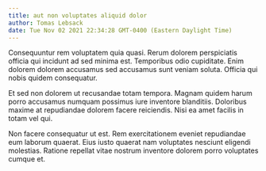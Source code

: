 ```yaml
---
title: aut non voluptates aliquid dolor
author: Tomas Lebsack
date: Tue Nov 02 2021 22:34:28 GMT-0400 (Eastern Daylight Time)
---
```

Consequuntur rem voluptatem quia quasi. Rerum dolorem perspiciatis officia qui incidunt ad sed minima est. Temporibus odio cupiditate. Enim dolorem dolorem accusamus sed accusamus sunt veniam soluta. Officia qui nobis quidem consequatur.

 Et sed non dolorem ut recusandae totam tempora. Magnam quidem harum porro accusamus numquam possimus iure inventore blanditiis. Doloribus maxime at repudiandae dolorem facere reiciendis. Nisi ea amet facilis in totam vel qui.

 Non facere consequatur ut est. Rem exercitationem eveniet repudiandae eum laborum quaerat. Eius iusto quaerat nam voluptates nesciunt eligendi molestias. Ratione repellat vitae nostrum inventore dolorem porro voluptates cumque et.